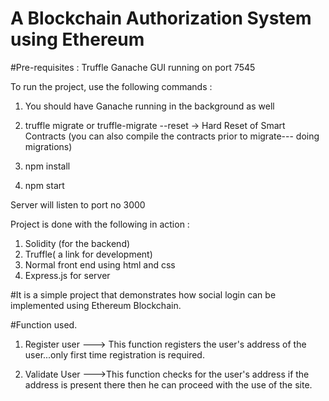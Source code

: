 # A Blockchain Authorization System using Ethereum

#Pre-requisites :
      Truffle
      Ganache GUI running on port 7545

To run the project, use the following commands :
1. You should have Ganache running in the background as well
2. truffle migrate or truffle-migrate --reset -> Hard Reset of Smart Contracts
(you can also compile the contracts prior to migrate--- doing migrations)

3. npm install
4. npm start

Server will listen to port no 3000

Project is done with the following in action :
1. Solidity (for the backend)
2. Truffle( a link for development)
3. Normal front end using html and css
4. Express.js for server



#It is a simple project that demonstrates how social login can be implemented using Ethereum Blockchain.


#Function used.

1. Register user ---> This function registers the user's address of the user...only first time registration is required.

2. Validate User --->This function checks for the user's address if the address is present there then he can proceed with the use of the site.
